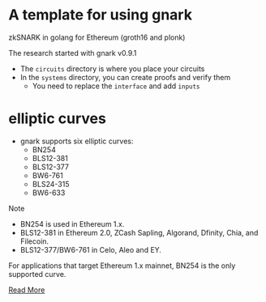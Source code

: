 # A template for using gnark

zkSNARK in golang for Ethereum (groth16 and plonk)

The research started with gnark v0.9.1

- The `circuits` directory is where you place your circuits
- In the `systems` directory, you can create proofs and verify them
  - You need to replace the `interface` and add `inputs`

# elliptic curves

- gnark supports six elliptic curves:
  - BN254
  - BLS12-381
  - BLS12-377
  - BW6-761
  - BLS24-315
  - BW6-633

> [!NOTE]
>
> - BN254 is used in Ethereum 1.x.
> - BLS12-381 in Ethereum 2.0, ZCash Sapling, Algorand, Dfinity, Chia, and Filecoin.
> - BLS12-377/BW6-761 in Celo, Aleo and EY.
>
> For applications that target Ethereum 1.x mainnet, BN254 is the only supported curve.
>
> [Read More](https://docs.gnark.consensys.io/Concepts/schemes_curves)
